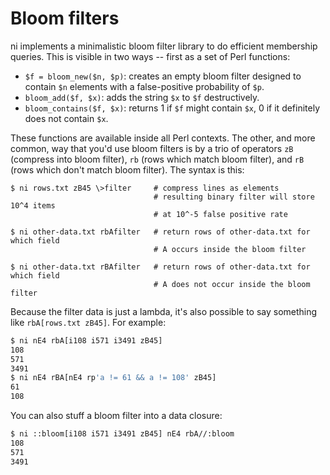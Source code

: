 # Bloom filters
ni implements a minimalistic bloom filter library to do efficient membership
queries. This is visible in two ways -- first as a set of Perl functions:

- `$f = bloom_new($n, $p)`: creates an empty bloom filter designed to contain
  `$n` elements with a false-positive probability of `$p`.
- `bloom_add($f, $x)`: adds the string `$x` to `$f` destructively.
- `bloom_contains($f, $x)`: returns 1 if `$f` might contain `$x`, 0 if it
  definitely does not contain `$x`.

These functions are available inside all Perl contexts. The other, and more
common, way that you'd use bloom filters is by a trio of operators `zB`
(compress into bloom filter), `rb` (rows which match bloom filter), and `rB`
(rows which don't match bloom filter). The syntax is this:

```
$ ni rows.txt zB45 \>filter     # compress lines as elements
                                # resulting binary filter will store 10^4 items
                                # at 10^-5 false positive rate

$ ni other-data.txt rbAfilter   # return rows of other-data.txt for which field
                                # A occurs inside the bloom filter

$ ni other-data.txt rBAfilter   # return rows of other-data.txt for which field
                                # A does not occur inside the bloom filter
```

Because the filter data is just a lambda, it's also possible to say something
like `rbA[rows.txt zB45]`. For example:

```bash
$ ni nE4 rbA[i108 i571 i3491 zB45]
108
571
3491
$ ni nE4 rBA[nE4 rp'a != 61 && a != 108' zB45]
61
108
```

You can also stuff a bloom filter into a data closure:

```bash
$ ni ::bloom[i108 i571 i3491 zB45] nE4 rbA//:bloom
108
571
3491
```
